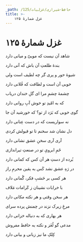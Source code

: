```yaml
---
_path: /حافظ-شیرازی/غزلیات/125
title: >-
    غزل شمارهٔ ۱۲۵
---
```

# غزل شمارهٔ ۱۲۵

<div class="b" id="bn1"><div class="m1"><p>شاهد آن نیست که موییّ و میانی دارد</p></div>
<div class="m2"><p>بندهٔ طلعتِ آن باش که آنی دارد</p></div></div>
<div class="b" id="bn2"><div class="m1"><p>شیوهٔ حور و پری گر چه لطیف است ولی</p></div>
<div class="m2"><p>خوبی آن است و لطافت که فُلانی دارد</p></div></div>
<div class="b" id="bn3"><div class="m1"><p>چشمهٔ چشمِ مرا ای گلِ خندان دریاب</p></div>
<div class="m2"><p>که به امّیدِ تو خوش آبِ روانی دارد</p></div></div>
<div class="b" id="bn4"><div class="m1"><p>گوی خوبی که بَرَد از تو؟ که خورشید آن جا</p></div>
<div class="m2"><p>نه سواریست که در دست عِنانی دارد</p></div></div>
<div class="b" id="bn5"><div class="m1"><p>دل نشان شد سخنم تا تو قبولش کردی</p></div>
<div class="m2"><p>آری آری سخنِ عشق نشانی دارد</p></div></div>
<div class="b" id="bn6"><div class="m1"><p>خَمِ ابرویِ تو در صنعتِ تیراندازی</p></div>
<div class="m2"><p>بُرده از دستِ هر آن کس که کمانی دارد</p></div></div>
<div class="b" id="bn7"><div class="m1"><p>در رَهِ عشق نشد کَس به یقین محرمِ راز</p></div>
<div class="m2"><p>هر کسی بر حَسَبِ فکر، گُمانی دارد</p></div></div>
<div class="b" id="bn8"><div class="m1"><p>با خرابات نشینان ز کَرامات مَلاف</p></div>
<div class="m2"><p>هر سخن وقتی و هر نکته مکانی دارد</p></div></div>
<div class="b" id="bn9"><div class="m1"><p>مرغِ زیرک نزند در چمنش پرده سرای</p></div>
<div class="m2"><p>هر بهاری که به دنباله خزانی دارد</p></div></div>
<div class="b" id="bn10"><div class="m1"><p>مدعی گو لُغَز و نکته به حافظ مفروش</p></div>
<div class="m2"><p>کِلکِ ما نیز زبانی و بیانی دارد</p></div></div>
